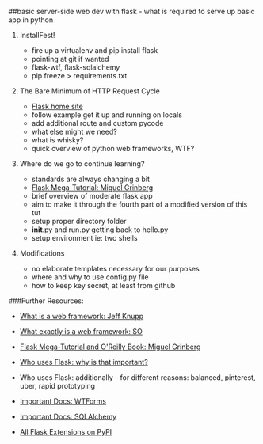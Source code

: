 

##basic server-side web dev with flask - what is required to serve up basic app in python





1. InstallFest!
    - fire up a virtualenv and pip install flask
    - pointing at git if wanted
    - flask-wtf, flask-sqlalchemy
    - pip freeze > requirements.txt 

2. The Bare Minimum of HTTP Request Cycle
     
    - [Flask home site](http://flask.pocoo.org/)   
    - follow example get it up and running on locals
    - add additional route and custom pycode    
    - what else might we need?
    - what is whisky?
    - quick overview of python web frameworks, WTF?

3. Where do we go to continue learning?
    - standards are always changing a bit
    - [Flask Mega-Tutorial: Miguel Grinberg](http://blog.miguelgrinberg.com/post/the-flask-mega-tutorial-part-i-hello-world)
    - brief overview of moderate flask app
    - aim to make it through the fourth part of a modified version of this tut
    - setup proper directory folder
    - __init__.py and run.py getting back to hello.py
    - setup environment ie: two shells
4. Modifications
    - no elaborate templates necessary for our purposes
    - where and why to use config.py file
    - how to keep key secret, at least from github
       

###Further Resources: 
- [What is a web framework: Jeff Knupp](http://www.jeffknupp.com/blog/2014/03/03/what-is-a-web-framework/)
- [What exactly is a web framework: SO](http://stackoverflow.com/questions/3345512/what-exactly-is-a-web-framework#3345751)
- [Flask Mega-Tutorial and O'Reilly Book: Miguel Grinberg](http://blog.miguelgrinberg.com/post/the-flask-mega-tutorial-part-i-hello-world)
- [Who uses Flask:  why is that important?](http://flask.pocoo.org/community/poweredby/)
- Who uses Flask:  additionally - for different reasons: balanced, pinterest, uber, rapid prototyping

- [Important Docs: WTForms](http://wtforms.readthedocs.org/en/latest/index.html)
- [Important Docs: SQLAlchemy](http://www.sqlalchemy.org/)
- [All Flask Extensions on PyPI](https://pypi.python.org/pypi?%3Aaction=search&term=wtforms&submit=search)





